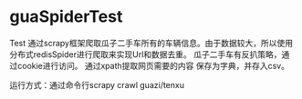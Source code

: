 # guaSpiderTest
Test
通过scrapy框架爬取瓜子二手车所有的车辆信息。由于数据较大，所以使用分布式redisSpider进行爬取来实现Url和数据去重。
瓜子二手车有反扒策略，通过cookie进行访问。
通过xpath提取网页需要的内容
保存为字典，并存入csv。


运行方式：通过命令行scrapy crawl guazi/tenxu
